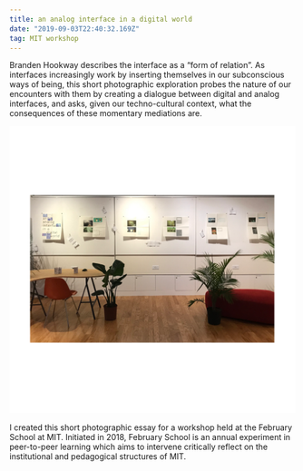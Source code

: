 ```yaml
---
title: an analog interface in a digital world
date: "2019-09-03T22:40:32.169Z"
tag: MIT workshop
---
```


Branden Hookway describes the interface as a “form of relation”. As interfaces increasingly work by inserting themselves in our subconscious ways of being, this short photographic exploration probes the nature of our encounters with them by creating a dialogue between digital and analog interfaces, and asks, given our techno-cultural context, what the consequences of these momentary mediations are.

![altcaption](febschool.png)
<!-- ![altcaption](spread.png) -->

I created this short photographic essay for a workshop held at the February School at MIT. Initiated in 2018, February School is an annual experiment in peer-to-peer learning which aims to intervene critically reflect on the institutional and pedagogical structures of MIT.
